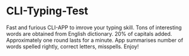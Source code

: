# CLI-Typing-Test
Fast and furious CLI-APP to imrove your typing skill.
Tons of interesting words are obtained from English dictionary. 20% of capitals added. Approximately one round lasts for a minute.
App summarises number of words spelled rightly, correct letters, misspells.
Enjoy!

